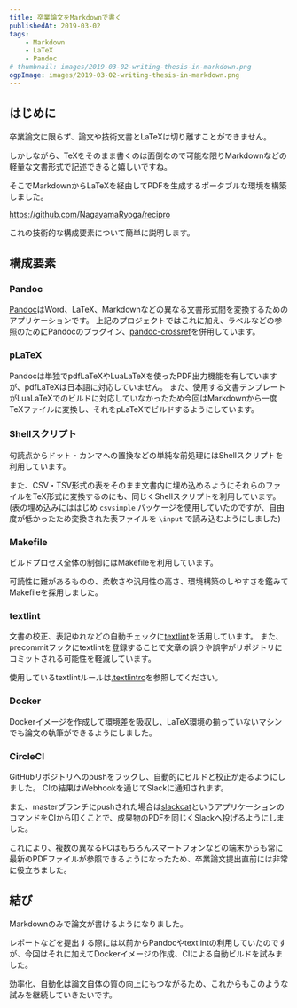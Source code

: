 ```yaml
---
title: 卒業論文をMarkdownで書く
publishedAt: 2019-03-02
tags:
    - Markdown
    - LaTeX
    - Pandoc
# thumbnail: images/2019-03-02-writing-thesis-in-markdown.png
ogpImage: images/2019-03-02-writing-thesis-in-markdown.png
---
```


## はじめに

卒業論文に限らず、論文や技術文書とLaTeXは切り離すことができません。

しかしながら、TeXをそのまま書くのは面倒なので可能な限りMarkdownなどの軽量な文書形式で記述できると嬉しいですね。

そこでMarkdownからLaTeXを経由してPDFを生成するポータブルな環境を構築しました。

https://github.com/NagayamaRyoga/recipro

これの技術的な構成要素について簡単に説明します。

## 構成要素

### Pandoc

[Pandoc](https://pandoc.org/)はWord、LaTeX、Markdownなどの異なる文書形式間を変換するためのアプリケーションです。
上記のプロジェクトではこれに加え、ラベルなどの参照のためにPandocのプラグイン、[pandoc-crossref](http://lierdakil.github.io/pandoc-crossref/)を併用しています。

### pLaTeX

Pandocは単独でpdfLaTeXやLuaLaTeXを使ったPDF出力機能を有していますが、pdfLaTeXは日本語に対応していません。
また、使用する文書テンプレートがLuaLaTeXでのビルドに対応していなかったため今回はMarkdownから一度TeXファイルに変換し、それをpLaTeXでビルドするようにしています。

### Shellスクリプト

句読点からドット・カンマへの置換などの単純な前処理にはShellスクリプトを利用しています。

また、CSV・TSV形式の表をそのまま文書内に埋め込めるようにそれらのファイルをTeX形式に変換するのにも、同じくShellスクリプトを利用しています。
(表の埋め込みにははじめ `csvsimple` パッケージを使用していたのですが、自由度が低かったため変換された表ファイルを `\input` で読み込むようにしました)

### Makefile

ビルドプロセス全体の制御にはMakefileを利用しています。

可読性に難があるものの、柔軟さや汎用性の高さ、環境構築のしやすさを鑑みてMakefileを採用しました。

### textlint

文書の校正、表記ゆれなどの自動チェックに[textlint](https://github.com/textlint/textlint)を活用しています。
また、precommitフックにtextlintを登録することで文章の誤りや誤字がリポジトリにコミットされる可能性を軽減しています。

使用しているtextlintルールは[.textlintrc](https://github.com/NagayamaRyoga/recipro/blob/master/.textlintrc)を参照してください。

### Docker

Dockerイメージを作成して環境差を吸収し、LaTeX環境の揃っていないマシンでも論文の執筆ができるようにしました。

### CircleCI

GitHubリポジトリへのpushをフックし、自動的にビルドと校正が走るようにしました。
CIの結果はWebhookを通じてSlackに通知されます。

また、masterブランチにpushされた場合は[slackcat](http://slackcat.chat/)というアプリケーションのコマンドをCIから叩くことで、成果物のPDFを同じくSlackへ投げるようにしました。

これにより、複数の異なるPCはもちろんスマートフォンなどの端末からも常に最新のPDFファイルが参照できるようになったため、卒業論文提出直前には非常に役立ちました。

## 結び

Markdownのみで論文が書けるようになりました。

レポートなどを提出する際には以前からPandocやtextlintの利用していたのですが、今回はそれに加えてDockerイメージの作成、CIによる自動ビルドを試みました。

効率化、自動化は論文自体の質の向上にもつながるため、これからもこのような試みを継続していきたいです。
